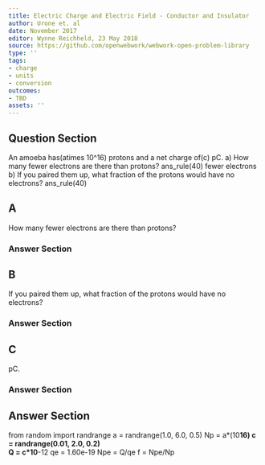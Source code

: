 ```yaml
---
title: Electric Charge and Electric Field - Conductor and Insulator
author: Urone et. al
date: November 2017
editor: Wynne Reichheld, 23 May 2018
source: https://github.com/openwebwork/webwork-open-problem-library
type: ''
tags:
- charge
- units
- conversion
outcomes:
- TBD
assets: ''
---
```


## Question Section 

An amoeba has(atimes 10^16) protons and a net charge of(c) pC. 
a) How many fewer electrons are there than protons? 
ans_rule(40) fewer electrons
b) If you paired them up, what fraction of the protons would have no electrons?
ans_rule(40)

## A
How many fewer electrons are there than protons? 
### Answer Section
## B
If you paired them up, what fraction of the protons would have no electrons?
### Answer Section
## C
pC. 
### Answer Section


## Answer Section

from random import randrange
a = randrange(1.0, 6.0, 0.5) 
Np = a*(10**16)
c = randrange(0.01, 2.0, 0.2)   
Q = c*10**-12
qe = 1.60e-19
Npe = Q/qe
f = Npe/Np